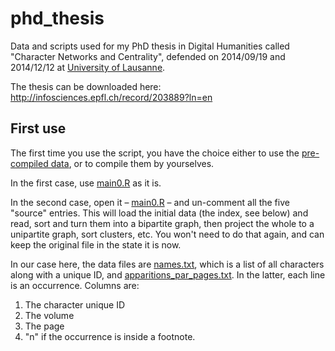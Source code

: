 phd_thesis
==========

Data and scripts used for my PhD thesis in Digital Humanities called "Character Networks and Centrality", defended on 2014/09/19 and 2014/12/12 at [University of Lausanne](www.unil.ch).

The thesis can be downloaded here: http://infosciences.epfl.ch/record/203889?ln=en


First use
---------

The first time you use the script, you have the choice either to use the [pre-compiled data](https://github.com/yrochat/phd_thesis/tree/master/data), or to compile them by yourselves. 

In the first case, use [main0.R](https://github.com/yrochat/phd_thesis/blob/master/main0.R) as it is. 

In the second case, open it – [main0.R](https://github.com/yrochat/phd_thesis/blob/master/main0.R) – and un-comment all the five "source" entries. 
This will load the initial data (the index, see below) and read, sort and turn them into a bipartite graph, then project the whole to a unipartite graph, sort clusters, etc. You won't need to do that again, and can keep the original file in the state it is now.

In our case here, the data files are [names.txt](https://github.com/yrochat/phd_thesis/blob/master/init/names.txt), which is a list of all characters along with a unique ID, and [apparitions_par_pages.txt](https://github.com/yrochat/phd_thesis/blob/master/init/apparitions_par_pages.txt). In the latter, each line is an occurrence. Columns are: 

1. The character unique ID
2. The volume 
3. The page
4. "n" if the occurrence is inside a footnote.
